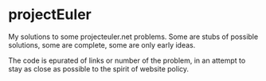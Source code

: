 # projectEuler
My solutions to some projecteuler.net problems. Some are stubs of possible solutions, some are complete, some are only early ideas.

The code is epurated of links or number of the problem, in an attempt to stay as close as possible to the spirit of website policy.
